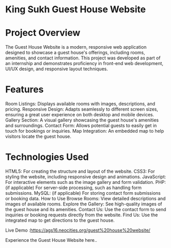 # King Sukh Guest House Website

# Project Overview
The Guest House Website is a modern, responsive web application designed to showcase a guest house's offerings, including rooms, amenities, and contact information. This project was developed as part of an internship and demonstrates proficiency in front-end web development, UI/UX design, and responsive layout techniques.


# Features

Room Listings: Displays available rooms with images, descriptions, and pricing.
Responsive Design: Adapts seamlessly to different screen sizes, ensuring a great user experience on both desktop and mobile devices.
Gallery Section: A visual gallery showcasing the guest house's amenities and surroundings.
Contact Form: Allows potential guests to easily get in touch for bookings or inquiries.
Map Integration: An embedded map to help visitors locate the guest house.

# Technologies Used
HTML5: For creating the structure and layout of the website.
CSS3: For styling the website, including responsive design and animations.
JavaScript: For interactive elements such as the image gallery and form validation.
PHP: (if applicable) For server-side processing, such as handling form submissions.
MySQL: (if applicable) For storing contact form submissions or booking data.
How to Use
Browse Rooms: View detailed descriptions and images of available rooms.
Explore the Gallery: See high-quality images of the guest house and its amenities.
Contact Us: Use the contact form to send inquiries or booking requests directly from the website.
Find Us: Use the integrated map to get directions to the guest house.

Live Demo :https://ags16.neocities.org/guest%20house%20website/

Experience the Guest House Website here..
